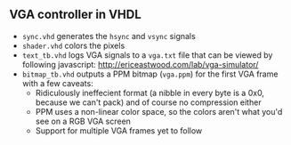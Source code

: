 ## VGA controller in VHDL

- `sync.vhd` generates the `hsync` and `vsync` signals
- `shader.vhd` colors the pixels
- `text_tb.vhd` logs VGA signals to a `vga.txt` file that can be viewed by following javascript: http://ericeastwood.com/lab/vga-simulator/
- `bitmap_tb.vhd` outputs a PPM bitmap (`vga.ppm`) for the first VGA frame with a few caveats:
    - Ridiculously ineffecient format (a nibble in every byte is a 0x0, because we can't pack) and of course no compression either
    - PPM uses a non-linear color space, so the colors aren't  what you'd see on a RGB VGA screen
    -  Support for multiple VGA frames yet to follow
